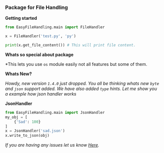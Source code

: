 ### Package for File Handling

**Getting started**
```py
from EasyFileHandling.main import FileHandler

x = FileHandler('test.py', 'py')

print(x.get_file_content()) # This will print file content.

```
**Whats so special about package**


*This lets you use `os` module easily not all features but some of them.


**Whats New?**

*Howdy, new version `1.4.0` just dropped. You all be thinking whats new `byte` and `json` support added. We have also added `type` hints. Let me show you a example how json handler works*


**JsonHandler**


```py
from EasyFileHandling.main import JsonHandler
my_obj = [
    {'Sad': 100}
]
x = JsonHandler('sad.json')
x.write_to_json(obj)
```


*If you are having any issues let us know [Here](https://github.com/ProjectsWithPython/FileHandling/issues).*



